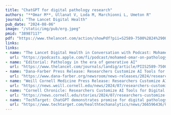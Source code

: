 ```yaml
---
title: "ChatGPT for digital pathology research"
authors: "**Omar M**, Ullanat V, Loda M, Marchionni L, Umeton R"
journal: "The Lancet Digital Health"
pub_date: "2024-08-06"
image: "/static/img/pub/erg.jpeg"
pmid: "38987117"
pdf: "https://www.thelancet.com/action/showPdf?pii=S2589-7500%2824%2900114-6"
links:
links:
- name: "The Lancet Digital Health in Conversation with Podcast: Mohamed Omar on pathology and generative AI"
  url: "https://podcasts.apple.com/fi/podcast/mohamed-omar-on-pathology-and-generative-ai/id1520015059?i=1000666833213"
- name: "Editorial: Pathology in the era of generative AI"
  url: "https://www.thelancet.com/journals/landig/article/PIIS2589-7500(24)00157-2/fulltext"
- name: "Dana-Farber Press Release: Researchers Customize AI Tools for Digital Pathology"
  url: "https://www.dana-farber.org/newsroom/news-releases/2024/researchers-customize-ai-tools-for-digital-pathology"
- name: "Weill Cornell Medicine Press Release: Researchers Customize AI Tools for Digital Pathology"
  url: "https://news.weill.cornell.edu/news/2024/07/researchers-customize-ai-tools-for-digital-pathology"
- name: "Cornell Chronicle: Researchers Customize AI Tools for Digital Pathology"
  url: "https://news.cornell.edu/stories/2024/07/researchers-customize-ai-tools-digital-pathology"
- name: "TechTarget: ChatGPT demonstrates promise for digital pathology"
  url: "https://www.techtarget.com/healthtechanalytics/news/366596436/ChatGPT-demonstrates-promise-for-digital-pathology"
---
```

